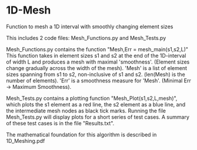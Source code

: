 # 1D-Mesh
Function to mesh a 1D interval with smoothly changing element sizes

This includes 2 code files: Mesh_Functions.py and Mesh_Tests.py

Mesh_Functions.py contains the function "Mesh,Err = mesh_main(s1,s2,L)"
This function takes in element sizes s1 and s2 at the end of the 1D-interval of width L and produces a mesh with maximal 'smoothness'. (Element sizes change gradually across the width of the mesh).
'Mesh' is a list of element sizes spanning from s1 to s2, non-inclusive of s1 and s2. (len(Mesh) is the number of elements).
'Err' is a smoothness measure for 'Mesh'. (Minimal Err -> Maximum Smoothness).

Mesh_Tests.py contains a plotting function "Mesh_Plot(s1,s2,L,mesh)", which plots the s1 element as a red line, the s2 element as a blue line, and the intermediate mesh nodes as black tick marks. Running the file Mesh_Tests.py will display plots for a short series of test cases. A summary of these test cases is in the file "Results.txt".

The mathematical foundation for this algorithm is described in 1D_Meshing.pdf

